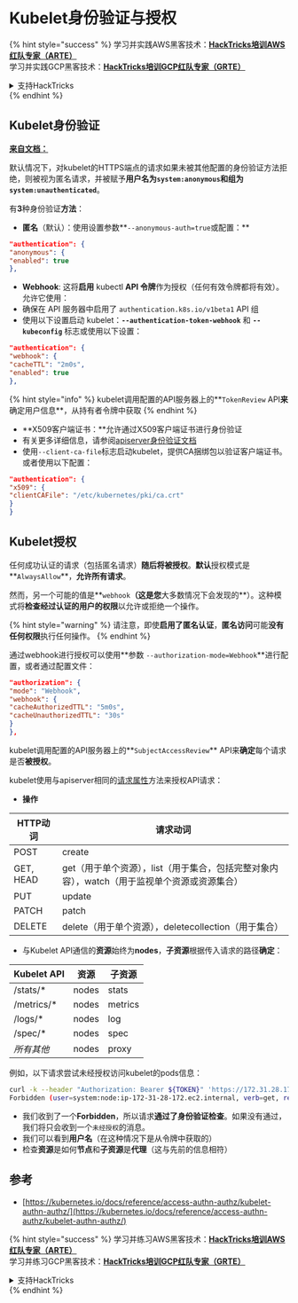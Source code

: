 # Kubelet身份验证与授权

{% hint style="success" %}
学习并实践AWS黑客技术：<img src="/.gitbook/assets/image.png" alt="" data-size="line">[**HackTricks培训AWS红队专家（ARTE）**](https://training.hacktricks.xyz/courses/arte)<img src="/.gitbook/assets/image.png" alt="" data-size="line">\
学习并实践GCP黑客技术：<img src="/.gitbook/assets/image (2).png" alt="" data-size="line">[**HackTricks培训GCP红队专家（GRTE）**<img src="/.gitbook/assets/image (2).png" alt="" data-size="line">](https://training.hacktricks.xyz/courses/grte)

<details>

<summary>支持HackTricks</summary>

* 检查[**订阅计划**](https://github.com/sponsors/carlospolop)!
* **加入** 💬 [**Discord群**](https://discord.gg/hRep4RUj7f) 或 [**电报群**](https://t.me/peass) 或 **关注**我们的**Twitter** 🐦 [**@hacktricks\_live**](https://twitter.com/hacktricks\_live)**.**
* 通过向[**HackTricks**](https://github.com/carlospolop/hacktricks)和[**HackTricks Cloud**](https://github.com/carlospolop/hacktricks-cloud) github仓库提交PR来分享黑客技巧。

</details>
{% endhint %}

## Kubelet身份验证 <a href="#kubelet-authentication" id="kubelet-authentication"></a>

**[来自文档：](https://kubernetes.io/docs/reference/access-authn-authz/kubelet-authn-authz/)**

默认情况下，对kubelet的HTTPS端点的请求如果未被其他配置的身份验证方法拒绝，则被视为匿名请求，并被赋予**用户名为`system:anonymous`**和**组为`system:unauthenticated`**。

有**3**种身份验证**方法**：

* **匿名**（默认）：使用设置参数**`--anonymous-auth=true`或配置：**
```json
"authentication": {
"anonymous": {
"enabled": true
},
```
* **Webhook**: 这将**启用** kubectl **API 令牌**作为授权（任何有效令牌都将有效）。允许它使用：
* 确保在 API 服务器中启用了 `authentication.k8s.io/v1beta1` API 组
* 使用以下设置启动 kubelet：**`--authentication-token-webhook`** 和 **`--kubeconfig`** 标志或使用以下设置：
```json
"authentication": {
"webhook": {
"cacheTTL": "2m0s",
"enabled": true
},
```
{% hint style="info" %}
kubelet调用配置的API服务器上的**`TokenReview` API**来**确定用户信息**，从持有者令牌中获取
{% endhint %}

* **X509客户端证书：**允许通过X509客户端证书进行身份验证
* 有关更多详细信息，请参阅[apiserver身份验证文档](https://kubernetes.io/docs/reference/access-authn-authz/authentication/#x509-client-certs)
* 使用`--client-ca-file`标志启动kubelet，提供CA捆绑包以验证客户端证书。或者使用以下配置：
```json
"authentication": {
"x509": {
"clientCAFile": "/etc/kubernetes/pki/ca.crt"
}
}
```
## Kubelet授权 <a href="#kubelet-authentication" id="kubelet-authentication"></a>

任何成功认证的请求（包括匿名请求）**随后将被授权**。**默认**授权模式是**`AlwaysAllow`**，**允许所有请求**。

然而，另一个可能的值是**`webhook`**（这是您**大多数情况下会发现的**）。这种模式将**检查经过认证的用户的权限**以允许或拒绝一个操作。

{% hint style="warning" %}
请注意，即使**启用了匿名认证**，**匿名访问**可能**没有任何权限**执行任何操作。
{% endhint %}

通过webhook进行授权可以使用**参数 `--authorization-mode=Webhook`**进行配置，或者通过配置文件：
```json
"authorization": {
"mode": "Webhook",
"webhook": {
"cacheAuthorizedTTL": "5m0s",
"cacheUnauthorizedTTL": "30s"
}
},
```
kubelet调用配置的API服务器上的**`SubjectAccessReview`** API来**确定**每个请求是否**被授权**。

kubelet使用与apiserver相同的[请求属性](https://kubernetes.io/docs/reference/access-authn-authz/authorization/#review-your-request-attributes)方法来授权API请求：

* **操作**

| HTTP动词 | 请求动词                                                                                                                                                  |
| --------- | ------------------------------------------------------------------------------------------------------------------------------------------------------------- |
| POST      | create                                                                                                                                                        |
| GET, HEAD | get（用于单个资源），list（用于集合，包括完整对象内容），watch（用于监视单个资源或资源集合） |
| PUT       | update                                                                                                                                                        |
| PATCH     | patch                                                                                                                                                         |
| DELETE    | delete（用于单个资源），deletecollection（用于集合）                                                                                         |

* 与Kubelet API通信的**资源**始终为**nodes**，**子资源**根据传入请求的路径**确定**：

| Kubelet API  | 资源 | 子资源 |
| ------------ | -------- | ----------- |
| /stats/\*    | nodes    | stats       |
| /metrics/\*  | nodes    | metrics     |
| /logs/\*     | nodes    | log         |
| /spec/\*     | nodes    | spec        |
| _所有其他_ | nodes    | proxy       |

例如，以下请求尝试未经授权访问kubelet的pods信息：
```bash
curl -k --header "Authorization: Bearer ${TOKEN}" 'https://172.31.28.172:10250/pods'
Forbidden (user=system:node:ip-172-31-28-172.ec2.internal, verb=get, resource=nodes, subresource=proxy)
```
* 我们收到了一个**Forbidden**，所以请求**通过了身份验证检查**。如果没有通过，我们将只会收到一个`未经授权`的消息。
* 我们可以看到**用户名**（在这种情况下是从令牌中获取的）
* 检查**资源**是如何**节点**和**子资源**是**代理**（这与先前的信息相符）

## 参考

* [https://kubernetes.io/docs/reference/access-authn-authz/kubelet-authn-authz/](https://kubernetes.io/docs/reference/access-authn-authz/kubelet-authn-authz/)

{% hint style="success" %}
学习并练习AWS黑客技术：<img src="/.gitbook/assets/image.png" alt="" data-size="line">[**HackTricks培训AWS红队专家（ARTE）**](https://training.hacktricks.xyz/courses/arte)<img src="/.gitbook/assets/image.png" alt="" data-size="line">\
学习并练习GCP黑客技术：<img src="/.gitbook/assets/image (2).png" alt="" data-size="line">[**HackTricks培训GCP红队专家（GRTE）**<img src="/.gitbook/assets/image (2).png" alt="" data-size="line">](https://training.hacktricks.xyz/courses/grte)

<details>

<summary>支持HackTricks</summary>

* 检查[**订阅计划**](https://github.com/sponsors/carlospolop)!
* **加入** 💬 [**Discord群**](https://discord.gg/hRep4RUj7f) 或 [**电报群**](https://t.me/peass) 或 **关注**我们的**Twitter** 🐦 [**@hacktricks\_live**](https://twitter.com/hacktricks\_live)**.**
* 通过向[**HackTricks**](https://github.com/carlospolop/hacktricks)和[**HackTricks Cloud**](https://github.com/carlospolop/hacktricks-cloud) github仓库提交PR来分享黑客技巧。

</details>
{% endhint %}
